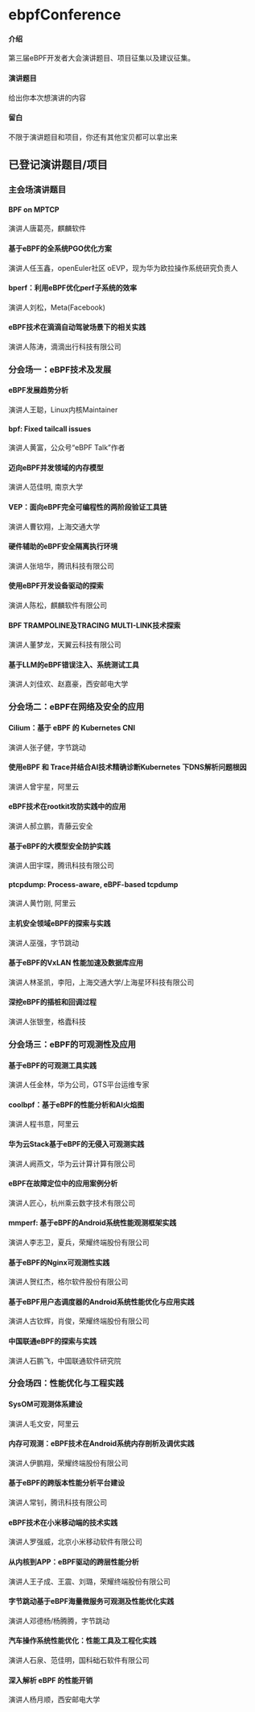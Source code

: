 # ebpfConference

#### 介绍
第三届eBPF开发者大会演讲题目、项目征集以及建议征集。

#### 演讲题目
给出你本次想演讲的内容

#### 留白

不限于演讲题目和项目，你还有其他宝贝都可以拿出来



## 已登记演讲题目/项目



### 主会场演讲题目

#### BPF on MPTCP
演讲人唐葛亮，麒麟软件


#### 基于eBPF的全系统PGO优化方案
演讲人任玉鑫，openEuler社区 oEVP，现为华为欧拉操作系统研究负责人



#### bperf：利用eBPF优化perf子系统的效率
演讲人刘松，Meta(Facebook)


#### eBPF技术在滴滴自动驾驶场景下的相关实践
演讲人陈涛，滴滴出行科技有限公司



### 分会场一：eBPF技术及发展

####  eBPF发展趋势分析
演讲人王聪，Linux内核Maintainer


####  bpf: Fixed tailcall issues
演讲人黄富，公众号“eBPF Talk”作者

#### 迈向eBPF并发领域的内存模型
演讲人范佳明, 南京大学


#### VEP：面向eBPF完全可编程性的两阶段验证工具链
演讲人曹钦翔，上海交通大学


####  硬件辅助的eBPF安全隔离执行环境
演讲人张培华，腾讯科技有限公司


####  使用eBPF开发设备驱动的探索
演讲人陈松，麒麟软件有限公司

####  BPF TRAMPOLINE及TRACING MULTI-LINK技术探索
演讲人董梦龙，天翼云科技有限公司


####  基于LLM的eBPF错误注入、系统测试工具
演讲人刘佳欢、赵嘉豪，西安邮电大学




###  分会场二：eBPF在网络及安全的应用
####  Cilium：基于 eBPF 的 Kubernetes CNI
演讲人张子健，字节跳动

####  使用eBPF 和 Trace并结合AI技术精确诊断Kubernetes 下DNS解析问题根因 
演讲人曾宇星，阿里云

#### eBPF技术在rootkit攻防实践中的应用
演讲人郝立鹏，青藤云安全

#### 基于eBPF的大模型安全防护实践
演讲人田宇琛，腾讯科技有限公司


#### ptcpdump: Process-aware, eBPF-based tcpdump
演讲人黄竹刚, 阿里云


#### 主机安全领域eBPF的探索与实践
演讲人巫强，字节跳动


####  基于eBPF的VxLAN 性能加速及数据库应用
演讲人林圣凯，李阳，上海交通大学/上海星环科技有限公司

#### 深挖eBPF的插桩和回调过程
演讲人张银奎，格蠹科技




### 分会场三：eBPF的可观测性及应用


####   基于eBPF的可观测工具实践
演讲人任金林，华为公司，GTS平台运维专家



#### coolbpf：基于eBPF的性能分析和AI火焰图 
演讲人程书意，阿里云



#### 华为云Stack基于eBPF的无侵入可观测实践
演讲人阙燕文，华为云计算计算有限公司


#### eBPF在故障定位中的应用案例分析
演讲人匠心，杭州乘云数字技术有限公司


#### mmperf: 基于eBPF的Android系统性能观测框架实践
演讲人李志卫，夏兵，荣耀终端股份有限公司


#### 基于eBPF的Nginx可观测性实践
演讲人贺红杰，格尔软件股份有限公司

#### 基于eBPF用户态调度器的Android系统性能优化与应用实践
演讲人古钦辉，肖俊，荣耀终端股份有限公司


#### 中国联通eBPF的探索与实践
演讲人石鹏飞，中国联通软件研究院




### 分会场四：性能优化与工程实践


####   SysOM可观测体系建设
演讲人毛文安，阿里云



#### 内存可观测：eBPF技术在Android系统内存剖析及调优实践
演讲人伊鹏翔，荣耀终端股份有限公司



#### 基于eBPF的跨版本性能分析平台建设
演讲人常钊，腾讯科技有限公司


#### eBPF技术在小米移动端的技术实践
演讲人罗强威，北京小米移动软件有限公司


#### 从内核到APP：eBPF驱动的跨层性能分析
演讲人王子成、王震、刘璐，荣耀终端股份有限公司


#### 字节跳动基于eBPF海量微服务可观测及性能优化实践
演讲人邓德杨/杨腾腾，字节跳动

#### 汽车操作系统性能优化：性能工具及工程化实践
演讲人石泉、范佳明，国科础石软件有限公司


#### 深入解析 eBPF 的性能开销
演讲人杨月顺，西安邮电大学